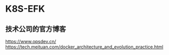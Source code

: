 # K8S-EFK

## 技术公司的官方博客

https://www.opsdev.cn/
https://tech.meituan.com/docker_architecture_and_evolution_practice.html

